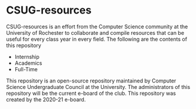 # CSUG-resources

CSUG-resources is an effort from the Computer Science community at the University of Rochester to collaborate and compile resources that can be useful for every class year in every field. The following are the contents of this repository

- Internship
- Academics
- Full-Time 



This repository is an open-source repository maintained by Computer Science Undergraduate Council at the University. The administrators of this repository will be the current e-board of the club. 
This repository was created by the 2020-21 e-board.


